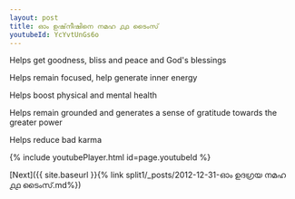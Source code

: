 ```yaml
---
layout: post
title: ഓം ഉഷ്‌നീഷിനെ നമഹ ൧൧ ടൈംസ്
youtubeId: YcYvtUnGs6o
---
```

 
 
Helps get goodness, bliss and peace and God's blessings
 
Helps remain focused, help generate inner energy 
 
Helps boost physical and mental health 
 
Helps remain grounded and generates a sense of gratitude towards the greater power 
 
Helps reduce bad karma
 
 
 
 


{% include youtubePlayer.html id=page.youtubeId %}
 
[Next]({{ site.baseurl }}{% link  split1/_posts/2012-12-31-ഓം ഉദഗ്രയ നമഹ ൧൧ ടൈംസ്.md%})
 

